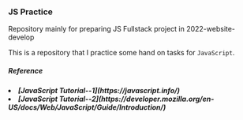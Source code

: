 <h3>JS Practice</h3>
<p>Repository mainly for preparing JS Fullstack project in 2022-website-develop</p>

This is a repository that I practice some hand on tasks for `JavaScript`.

<h5><strong>Reference</strong><h5>
<li>  [JavaScript Tutorial--1](https://javascript.info/)
<li>  [JavaScript Tutorial--2](https://developer.mozilla.org/en-US/docs/Web/JavaScript/Guide/Introduction/)